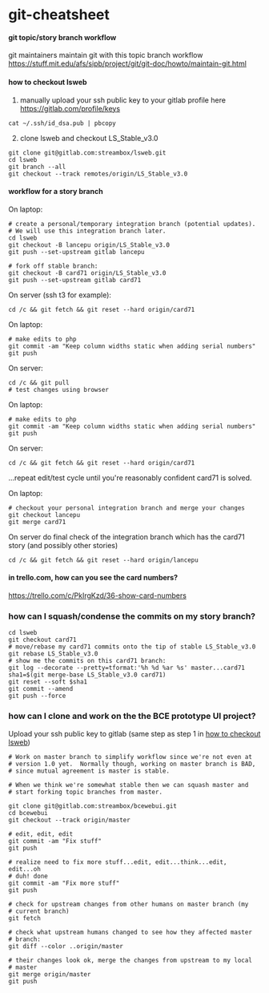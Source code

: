 # git-cheatsheet

#### git topic/story branch workflow ####
git maintainers maintain git with this topic branch workflow https://stuff.mit.edu/afs/sipb/project/git/git-doc/howto/maintain-git.html

#### how to checkout lsweb ####
1. manually upload your ssh public key to your gitlab profile here https://gitlab.com/profile/keys
 ```
 cat ~/.ssh/id_dsa.pub | pbcopy
 ```

2. clone lsweb and checkout LS_Stable_v3.0
 ```
 git clone git@gitlab.com:streambox/lsweb.git
 cd lsweb
 git branch --all
 git checkout --track remotes/origin/LS_Stable_v3.0

 ```

#### workflow for a story branch ####
On laptop:
 ```
 # create a personal/temporary integration branch (potential updates).
 # We will use this integration branch later.
 cd lsweb
 git checkout -B lancepu origin/LS_Stable_v3.0
 git push --set-upstream gitlab lancepu

 # fork off stable branch:
 git checkout -B card71 origin/LS_Stable_v3.0
 git push --set-upstream gitlab card71
 ```

On server (ssh t3 for example):
 ```
 cd /c && git fetch && git reset --hard origin/card71
 ```

On laptop:
 ```
 # make edits to php
 git commit -am "Keep column widths static when adding serial numbers"
 git push
 ```

On server:
 ```
 cd /c && git pull
 # test changes using browser
 ```

On laptop:
 ```
 # make edits to php
 git commit -am "Keep column widths static when adding serial numbers"
 git push
 ```

On server:
 ```
 cd /c && git fetch && git reset --hard origin/card71
 ```

...repeat edit/test cycle until you're reasonably confident card71 is solved.

On laptop:
 ```
 # checkout your personal integration branch and merge your changes
 git checkout lancepu
 git merge card71
 ```

On server do final check of the integration branch which has the card71 story (and possibly other stories)
 ```
 cd /c && git fetch && git reset --hard origin/lancepu
 ```
#### in trello.com, how can you see the card numbers? ####
https://trello.com/c/PkIrgKzd/36-show-card-numbers

### how can I squash/condense the commits on my story branch? ###
 ```
 cd lsweb
 git checkout card71
 # move/rebase my card71 commits onto the tip of stable LS_Stable_v3.0
 git rebase LS_Stable_v3.0
 # show me the commits on this card71 branch:
 git log --decorate --pretty=tformat:'%h %d %ar %s' master...card71
 sha1=$(git merge-base LS_Stable_v3.0 card71)
 git reset --soft $sha1
 git commit --amend
 git push --force
 ```

### how can I clone and work on the the BCE prototype UI project? ###
Upload your ssh public key to gitlab (same step as step 1 in [how to checkout lsweb](#how-to-checkout-lsweb))
 ```
 # Work on master branch to simplify workflow since we're not even at
 # version 1.0 yet.  Normally though, working on master branch is BAD,
 # since mutual agreement is master is stable.  

 # When we think we're somewhat stable then we can squash master and
 # start forking topic branches from master.

 git clone git@gitlab.com:streambox/bcewebui.git
 cd bcewebui
 git checkout --track origin/master

 # edit, edit, edit
 git commit -am "Fix stuff"
 git push

 # realize need to fix more stuff...edit, edit...think...edit, edit...oh
 # duh! done
 git commit -am "Fix more stuff"
 git push

 # check for upstream changes from other humans on master branch (my
 # current branch)
 git fetch

 # check what upstream humans changed to see how they affected master
 # branch:
 git diff --color ..origin/master

 # their changes look ok, merge the changes from upstream to my local
 # master
 git merge origin/master
 git push
 ```